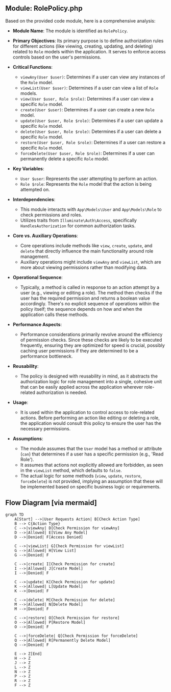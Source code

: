 ## Module: RolePolicy.php
Based on the provided code module, here is a comprehensive analysis:

- **Module Name**: The module is identified as `RolePolicy`.

- **Primary Objectives**: Its primary purpose is to define authorization rules for different actions (like viewing, creating, updating, and deleting) related to `Role` models within the application. It serves to enforce access controls based on the user's permissions.

- **Critical Functions**:
  - `viewAny(User $user)`: Determines if a user can view any instances of the `Role` model.
  - `viewList(User $user)`: Determines if a user can view a list of `Role` models.
  - `view(User $user, Role $role)`: Determines if a user can view a specific `Role` model.
  - `create(User $user)`: Determines if a user can create a new `Role` model.
  - `update(User $user, Role $role)`: Determines if a user can update a specific `Role` model.
  - `delete(User $user, Role $role)`: Determines if a user can delete a specific `Role` model.
  - `restore(User $user, Role $role)`: Determines if a user can restore a specific `Role` model.
  - `forceDelete(User $user, Role $role)`: Determines if a user can permanently delete a specific `Role` model.

- **Key Variables**:
  - `User $user`: Represents the user attempting to perform an action.
  - `Role $role`: Represents the `Role` model that the action is being attempted on.

- **Interdependencies**:
  - This module interacts with `App\Models\User` and `App\Models\Role` to check permissions and roles.
  - Utilizes traits from `Illuminate\Auth\Access`, specifically `HandlesAuthorization` for common authorization tasks.

- **Core vs. Auxiliary Operations**:
  - Core operations include methods like `view`, `create`, `update`, and `delete` that directly influence the main functionality around role management.
  - Auxiliary operations might include `viewAny` and `viewList`, which are more about viewing permissions rather than modifying data.

- **Operational Sequence**:
  - Typically, a method is called in response to an action attempt by a user (e.g., viewing or editing a role). The method then checks if the user has the required permission and returns a boolean value accordingly. There's no explicit sequence of operations within the policy itself; the sequence depends on how and when the application calls these methods.

- **Performance Aspects**:
  - Performance considerations primarily revolve around the efficiency of permission checks. Since these checks are likely to be executed frequently, ensuring they are optimized for speed is crucial, possibly caching user permissions if they are determined to be a performance bottleneck.

- **Reusability**:
  - The policy is designed with reusability in mind, as it abstracts the authorization logic for role management into a single, cohesive unit that can be easily applied across the application wherever role-related authorization is needed.

- **Usage**:
  - It is used within the application to control access to role-related actions. Before performing an action like editing or deleting a role, the application would consult this policy to ensure the user has the necessary permissions.

- **Assumptions**:
  - The module assumes that the `User` model has a method or attribute (`can`) that determines if a user has a specific permission (e.g., 'Read Role').
  - It assumes that actions not explicitly allowed are forbidden, as seen in the `viewList` method, which defaults to `false`.
  - The actual logic for some methods (`view`, `update`, `restore`, `forceDelete`) is not provided, implying an assumption that these will be implemented based on specific business logic or requirements.
## Flow Diagram [via mermaid]
```mermaid
graph TD
    A[Start] -->|User Requests Action| B[Check Action Type]
    B --> C{Action Type}
    C -->|viewAny| D[Check Permission for viewAny]
    D -->|Allowed| E[View Any Model]
    D -->|Denied| F[Access Denied]
    
    C -->|viewList| G[Check Permission for viewList]
    G -->|Allowed| H[View List]
    G -->|Denied| F
    
    C -->|create| I[Check Permission for create]
    I -->|Allowed| J[Create Model]
    I -->|Denied| F
    
    C -->|update| K[Check Permission for update]
    K -->|Allowed| L[Update Model]
    K -->|Denied| F
    
    C -->|delete| M[Check Permission for delete]
    M -->|Allowed| N[Delete Model]
    M -->|Denied| F
    
    C -->|restore| O[Check Permission for restore]
    O -->|Allowed| P[Restore Model]
    O -->|Denied| F
    
    C -->|forceDelete| Q[Check Permission for forceDelete]
    Q -->|Allowed| R[Permanently Delete Model]
    Q -->|Denied| F
    
    E --> Z[End]
    H --> Z
    J --> Z
    L --> Z
    N --> Z
    P --> Z
    R --> Z
    F --> Z
```
